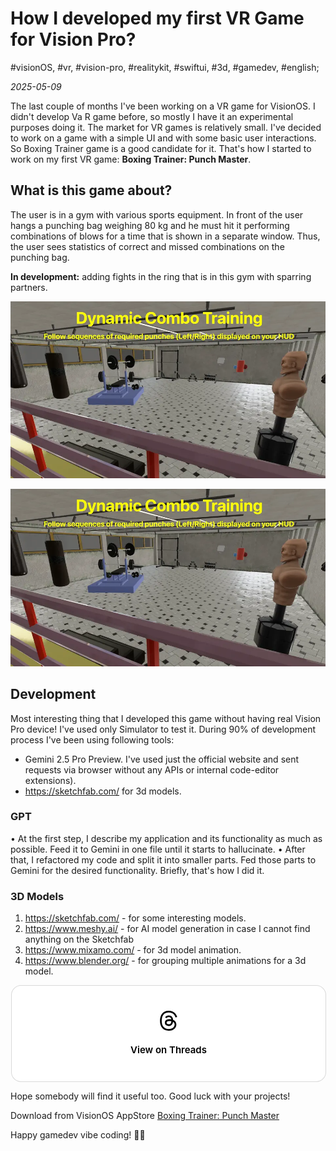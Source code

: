 # How I developed my first VR Game for Vision Pro?

#visionOS, #vr, #vision-pro, #realitykit, #swiftui, #3d, #gamedev, #english;

_2025-05-09_

The last couple of months I've been working on a VR game for VisionOS. I didn't develop Va R game before, so mostly I have it an experimental purposes doing it. The market for VR games is relatively small. I've decided to work on a game with a simple UI and with some basic user interactions. So Boxing Trainer game is a good candidate for it. That's how I started to work on my first VR game: **Boxing Trainer: Punch Master**.

## What is this game about?

The user is in a gym with various sports equipment. In front of the user hangs a punching bag weighing 80 kg and he must hit it performing combinations of blows for a time that is shown in a separate window. Thus, the user sees statistics of correct and missed combinations on the punching bag.

**In development:** adding fights in the ring that is in this gym with sparring partners.

![Dynamic Combo Training](/images/how-I-developed-my-first-vr-game-for-vision-pro/1.png "Dynamic Combo Training")

![Beat the Timer](/images/how-I-developed-my-first-vr-game-for-vision-pro/1.png "Beat the Timer")

## Development

Most interesting thing that I developed this game without having real Vision Pro device! I've used only Simulator to test it.
During 90% of development process I've been using following tools:
* Gemini 2.5 Pro Preview. I've used just the official website and sent requests via browser without any APIs or internal code-editor extensions).
* ⁠https://sketchfab.com/ for 3d models.

### GPT

• ⁠At the first step, I describe my application and its functionality as much as possible. Feed it to Gemini in one file until it starts to hallucinate.
• ⁠After that, I refactored my code and split it into smaller parts. Fed those parts to Gemini for the desired functionality. Briefly, that's how I did it.

### 3D Models

1. ⁠https://sketchfab.com/ - for some interesting models.
2. ⁠https://www.meshy.ai/ - for AI model generation in case I cannot find anything on the Sketchfab
3. ⁠https://www.mixamo.com/ - for 3d model animation.
4. ⁠https://www.blender.org/ - for grouping multiple animations for a 3d model.

<blockquote class="text-post-media" data-text-post-permalink="https://www.threads.com/@greybax/post/DJXdtPUzzJZ" data-text-post-version="0" id="ig-tp-DJXdtPUzzJZ" style=" background:#FFF; border-width: 1px; border-style: solid; border-color: #00000026; border-radius: 16px; max-width:540px; margin: 1px; min-width:270px; padding:0; width:99.375%; width:-webkit-calc(100% - 2px); width:calc(100% - 2px);"> <a href="https://www.threads.com/@greybax/post/DJXdtPUzzJZ" style=" background:#FFFFFF; line-height:0; padding:0 0; text-align:center; text-decoration:none; width:100%; font-family: -apple-system, BlinkMacSystemFont, sans-serif;" target="_blank"> <div style=" padding: 40px; display: flex; flex-direction: column; align-items: center;"><div style=" display:block; height:32px; width:32px; padding-bottom:20px;"> <svg aria-label="Threads" height="32px" role="img" viewBox="0 0 192 192" width="32px" xmlns="http://www.w3.org/2000/svg"> <path d="M141.537 88.9883C140.71 88.5919 139.87 88.2104 139.019 87.8451C137.537 60.5382 122.616 44.905 97.5619 44.745C97.4484 44.7443 97.3355 44.7443 97.222 44.7443C82.2364 44.7443 69.7731 51.1409 62.102 62.7807L75.881 72.2328C81.6116 63.5383 90.6052 61.6848 97.2286 61.6848C97.3051 61.6848 97.3819 61.6848 97.4576 61.6855C105.707 61.7381 111.932 64.1366 115.961 68.814C118.893 72.2193 120.854 76.925 121.825 82.8638C114.511 81.6207 106.601 81.2385 98.145 81.7233C74.3247 83.0954 59.0111 96.9879 60.0396 116.292C60.5615 126.084 65.4397 134.508 73.775 140.011C80.8224 144.663 89.899 146.938 99.3323 146.423C111.79 145.74 121.563 140.987 128.381 132.296C133.559 125.696 136.834 117.143 138.28 106.366C144.217 109.949 148.617 114.664 151.047 120.332C155.179 129.967 155.42 145.8 142.501 158.708C131.182 170.016 117.576 174.908 97.0135 175.059C74.2042 174.89 56.9538 167.575 45.7381 153.317C35.2355 139.966 29.8077 120.682 29.6052 96C29.8077 71.3178 35.2355 52.0336 45.7381 38.6827C56.9538 24.4249 74.2039 17.11 97.0132 16.9405C119.988 17.1113 137.539 24.4614 149.184 38.788C154.894 45.8136 159.199 54.6488 162.037 64.9503L178.184 60.6422C174.744 47.9622 169.331 37.0357 161.965 27.974C147.036 9.60668 125.202 0.195148 97.0695 0H96.9569C68.8816 0.19447 47.2921 9.6418 32.7883 28.0793C19.8819 44.4864 13.2244 67.3157 13.0007 95.9325L13 96L13.0007 96.0675C13.2244 124.684 19.8819 147.514 32.7883 163.921C47.2921 182.358 68.8816 191.806 96.9569 192H97.0695C122.03 191.827 139.624 185.292 154.118 170.811C173.081 151.866 172.51 128.119 166.26 113.541C161.776 103.087 153.227 94.5962 141.537 88.9883ZM98.4405 129.507C88.0005 130.095 77.1544 125.409 76.6196 115.372C76.2232 107.93 81.9158 99.626 99.0812 98.6368C101.047 98.5234 102.976 98.468 104.871 98.468C111.106 98.468 116.939 99.0737 122.242 100.233C120.264 124.935 108.662 128.946 98.4405 129.507Z" /></svg></div><div style=" font-size: 15px; line-height: 21px; color: #000000; font-weight: 600; "> View on Threads</div></div></a></blockquote>
<script async src="https://www.threads.com/embed.js"></script>

Hope somebody will find it useful too. Good luck with your projects!

Download from VisionOS AppStore [Boxing Trainer: Punch Master](https://apps.apple.com/us/app/boxing-trainer-punch-master/id6743240378)

Happy gamedev vibe coding! ✌🏼
